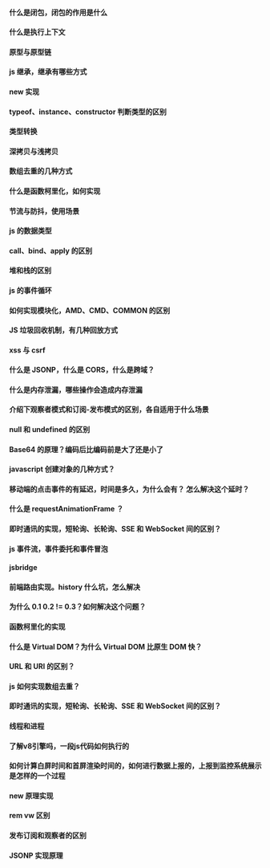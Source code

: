 #### 什么是闭包，闭包的作用是什么
#### 什么是执行上下文
#### 原型与原型链
#### js 继承，继承有哪些方式
#### new 实现
#### typeof、instance、constructor 判断类型的区别
#### 类型转换
#### 深拷贝与浅拷贝
#### 数组去重的几种方式
#### 什么是函数柯里化，如何实现
#### 节流与防抖，使用场景
#### js 的数据类型
#### call、bind、apply 的区别
#### 堆和栈的区别
#### js 的事件循环
#### 如何实现模块化，AMD、CMD、COMMON 的区别
#### JS 垃圾回收机制，有几种回放方式
#### xss 与 csrf
#### 什么是 JSONP，什么是 CORS，什么是跨域？
#### 什么是内存泄漏，哪些操作会造成内存泄漏
#### 介绍下观察者模式和订阅-发布模式的区别，各自适用于什么场景
#### null 和 undefined 的区别
#### Base64 的原理？编码后比编码前是大了还是小了
#### javascript 创建对象的几种方式？
#### 移动端的点击事件的有延迟，时间是多久，为什么会有？ 怎么解决这个延时？
#### 什么是 requestAnimationFrame ？
#### 即时通讯的实现，短轮询、长轮询、SSE 和 WebSocket 间的区别？
#### js 事件流，事件委托和事件冒泡
#### jsbridge
#### 前端路由实现。history 什么坑，怎么解决
#### 为什么 0.1 0.2 != 0.3？如何解决这个问题？
#### 函数柯里化的实现
#### 什么是 Virtual DOM？为什么 Virtual DOM 比原生 DOM 快？
#### URL 和 URI 的区别？
#### js 如何实现数组去重？
####  即时通讯的实现，短轮询、长轮询、SSE 和 WebSocket 间的区别？
#### 线程和进程
#### 了解v8引擎吗，一段js代码如何执行的
#### 如何计算白屏时间和首屏渲染时间的，如何进行数据上报的，上报到监控系统展示是怎样的一个过程
#### new 原理实现
#### rem vw 区别
#### 发布订阅和观察者的区别
#### JSONP 实现原理
